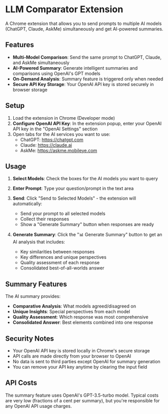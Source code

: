 # LLM Comparator Extension

A Chrome extension that allows you to send prompts to multiple AI models (ChatGPT, Claude, AskMe) simultaneously and get AI-powered summaries.

## Features

- **Multi-Model Comparison**: Send the same prompt to ChatGPT, Claude, and AskMe simultaneously
- **AI-Powered Summary**: Generate intelligent summaries and comparisons using OpenAI's GPT models
- **On-Demand Analysis**: Summary feature is triggered only when needed
- **Secure API Key Storage**: Your OpenAI API key is stored securely in browser storage

## Setup

1. Load the extension in Chrome (Developer mode)
2. **Configure OpenAI API Key**: In the extension popup, enter your OpenAI API key in the "OpenAI Settings" section
3. Open tabs for the AI services you want to use:
   - ChatGPT: https://chatgpt.com
   - Claude: https://claude.ai  
   - AskMe: https://askme.mobileye.com

## Usage

1. **Select Models**: Check the boxes for the AI models you want to query
2. **Enter Prompt**: Type your question/prompt in the text area
3. **Send**: Click "Send to Selected Models" - the extension will automatically:
   - Send your prompt to all selected models
   - Collect their responses
   - Show a "Generate Summary" button when responses are ready

4. **Generate Summary**: Click the "📊 Generate Summary" button to get an AI analysis that includes:
   - Key similarities between responses
   - Key differences and unique perspectives
   - Quality assessment of each response
   - Consolidated best-of-all-worlds answer

## Summary Features

The AI summary provides:
- **Comparative Analysis**: What models agreed/disagreed on
- **Unique Insights**: Special perspectives from each model
- **Quality Assessment**: Which response was most comprehensive
- **Consolidated Answer**: Best elements combined into one response

## Security Notes

- Your OpenAI API key is stored locally in Chrome's secure storage
- API calls are made directly from your browser to OpenAI
- No data is sent to third parties except OpenAI for summary generation
- You can remove your API key anytime by clearing the input field

## API Costs

The summary feature uses OpenAI's GPT-3.5-turbo model. Typical costs are very low (fractions of a cent per summary), but you're responsible for any OpenAI API usage charges.
